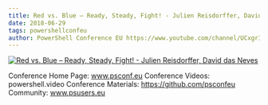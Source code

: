 ```yaml
---
title: Red vs. Blue – Ready, Steady, Fight! - Julien Reisdorffer, David das Neves
date: 2018-06-29
tags: powershellconfeu
author: PowerShell Conference EU https://www.youtube.com/channel/UCxgrI58XiKnDDByjhRJs5fg
---
```


[![Red vs. Blue – Ready, Steady, Fight! - Julien Reisdorffer, David das Neves](https://i2.ytimg.com/vi/Qwt6uRdmqIM/hqdefault.jpg "Red vs. Blue – Ready, Steady, Fight! - Julien Reisdorffer, David das Neves")](https://www.youtube.com/watch?v=Qwt6uRdmqIM)

Conference Home Page: www.psconf.eu
Conference Videos: powershell.video
Conference Materials: https://github.com/psconfeu
Community: www.psusers.eu
